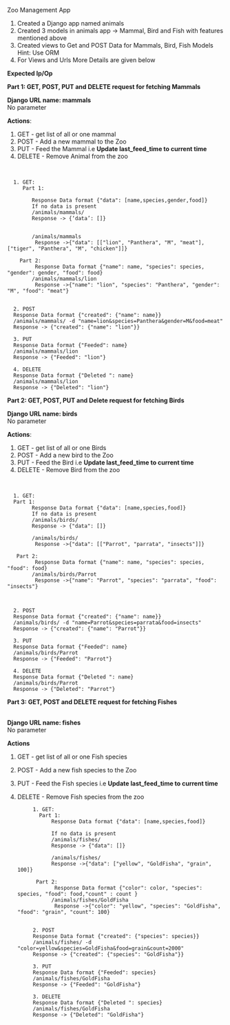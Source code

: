 Zoo Management App 
1. Created a Django app named animals<br />
2. Created 3 models in animals app -> Mammal, Bird and Fish with features mentioned above<br />
6. Created views to Get and POST Data for Mammals, Bird, Fish Models Hint: Use ORM<br />
7. For Views and Urls More Details are given below <br />



**Expected Ip/Op**


**Part 1: GET, POST, PUT and DELETE request for fetching Mammals**

**Django URL name: mammals**<br />
No parameter<br />

**Actions**:<br />
1. GET - get list of all or one mammal<br />
2. POST - Add a new mammal to the Zoo<br />
3. PUT - Feed the Mammal i.e **Update last_feed_time to current time**<br />
4. DELETE - Remove Animal from the zoo<br />
<br />

      1. GET:
         Part 1:
            
            Response Data format {"data": [name,species,gender,food]}
            If no data is present
            /animals/mammals/
            Response -> {‘data’: []}


            /animals/mammals
             Response ->{"data": [["lion", "Panthera", "M", "meat"], ["tiger", "Panthera", "M", "chicken"]]}
        
        Part 2:
             Response Data format {"name": name, "species": species, "gender": gender, "food": food}
            /animals/mammals/lion
             Response ->{"name": "lion", "species": "Panthera", "gender": "M", "food": "meat"}


      2. POST
      Response Data format {"created": {"name": name}}
      /animals/mammals/ -d "name=lion&species=Panthera&gender=M&food=meat"
      Response -> {"created": {"name": "lion"}}
      
      3. PUT
      Response Data format {"Feeded": name}
      /animals/mammals/lion
      Response -> {"Feeded": "lion"}
      
      4. DELETE 
      Response Data format {"Deleted ": name}
      /animals/mammals/lion
      Response -> {"Deleted": "lion"}
 
 
**Part 2: GET, POST, PUT and Delete request for fetching Birds<br />**

**Django URL name: birds**<br />
No parameter<br />

**Actions**:<br />
1. GET - get list of all or one Birds<br />
2. POST - Add a new bird to the Zoo<br />
3. PUT - Feed the Bird i.e **Update last_feed_time to current time**<br />
4. DELETE - Remove Bird from the zoo<br />
<br />
 
      1. GET:
      Part 1:
            Response Data format {"data": [name,species,food]}
            If no data is present
            /animals/birds/
            Response -> {"data": []}

            /animals/birds/
             Response ->{"data": [["Parrot", "parrata", "insects"]]}
          
       Part 2:
             Response Data format {"name": name, "species": species, "food": food}
            /animals/birds/Parrot
             Response ->{"name": "Parrot", "species": "parrata", "food": "insects"}
       


      2. POST
      Response Data format {"created": {"name": name}}
      /animals/birds/ -d "name=Parrot&species=parrata&food=insects"
      Response -> {"created": {"name": "Parrot"}}
      
      3. PUT
      Response Data format {"Feeded": name}
      /animals/birds/Parrot
      Response -> {"Feeded": "Parrot"}
      
      4. DELETE 
      Response Data format {"Deleted ": name}
      /animals/birds/Parrot
      Response -> {"Deleted": "Parrot"}

 
**Part 3: GET, POST and DELETE request for fetching Fishes<br />**
<br />

**Django URL name: fishes**<br />
No parameter<br />

**Actions**
1. GET - get list of all or one Fish species<br />
2. POST - Add a new fish species to the Zoo<br />
3. PUT - Feed the Fish species i.e **Update last_feed_time to current time**<br />
4. DELETE - Remove Fish species from the zoo<br />
 
            1. GET:
              Part 1:
                  Response Data format {"data": [name,species,food]}

                  If no data is present
                  /animals/fishes/
                  Response -> {"data": []}

                  /animals/fishes/
                  Response ->{"data": ["yellow", "GoldFisha", "grain", 100]}

             Part 2:
                   Response Data format {"color": color, "species": species, "food": food,"count" : count }
                  /animals/fishes/GoldFisha
                   Response ->{"color": "yellow", "species": "GoldFisha", "food": "grain", "count": 100}


            2. POST
            Response Data format {"created": {"species": species}}
            /animals/fishes/ -d "color=yellow&species=GoldFisha&food=grain&count=2000"
            Response -> {"created": {"species": "GoldFisha"}}

            3. PUT
            Response Data format {"Feeded": species}
            /animals/fishes/GoldFisha
            Response -> {"Feeded": "GoldFisha"}

            3. DELETE 
            Response Data format {"Deleted ": species}
            /animals/fishes/GoldFisha
            Response -> {"Deleted": "GoldFisha"}


